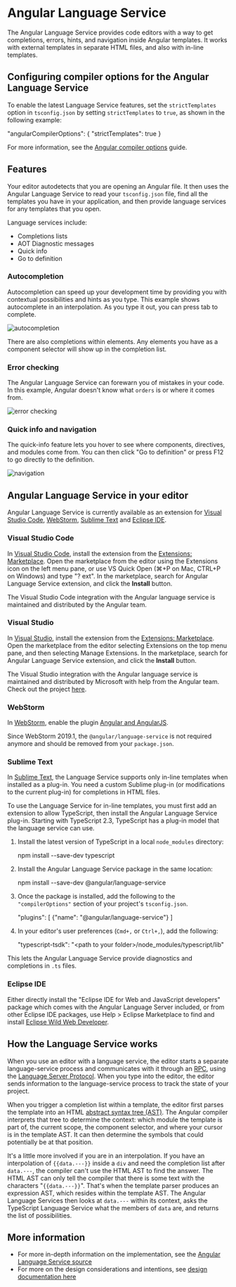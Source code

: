 # Angular Language Service

The Angular Language Service provides code editors with a way to get completions, errors, hints, and navigation inside Angular templates.
It works with external templates in separate HTML files, and also with in-line templates.

## Configuring compiler options for the Angular Language Service

To enable the latest Language Service features, set the `strictTemplates` option in `tsconfig.json` by setting `strictTemplates` to `true`, as shown in the following example:

<docs-code language="json">

"angularCompilerOptions": {
  "strictTemplates": true
}

</docs-code>

For more information, see the [Angular compiler options](reference/configs/angular-compiler-options) guide.

## Features

Your editor autodetects that you are opening an Angular file.
It then uses the Angular Language Service to read your `tsconfig.json` file, find all the templates you have in your application, and then provide language services for any templates that you open.

Language services include:

* Completions lists
* AOT Diagnostic messages
* Quick info
* Go to definition

### Autocompletion

Autocompletion can speed up your development time by providing you with contextual possibilities and hints as you type.
This example shows autocomplete in an interpolation.
As you type it out, you can press tab to complete.

<img alt="autocompletion" src="assets/content/images/guide/language-service/language-completion.gif">

There are also completions within elements.
Any elements you have as a component selector will show up in the completion list.

### Error checking

The Angular Language Service can forewarn you of mistakes in your code.
In this example, Angular doesn't know what `orders` is or where it comes from.

<img alt="error checking" src="assets/content/images/guide/language-service/language-error.gif">

### Quick info and navigation

The quick-info feature lets you hover to see where components, directives, and modules come from.
You can then click "Go to definition" or press F12 to go directly to the definition.

<img alt="navigation" src="assets/content/images/guide/language-service/language-navigation.gif">

## Angular Language Service in your editor

Angular Language Service is currently available as an extension for [Visual Studio Code](https://code.visualstudio.com), [WebStorm](https://www.jetbrains.com/webstorm), [Sublime Text](https://www.sublimetext.com) and [Eclipse IDE](https://www.eclipse.org/eclipseide).

### Visual Studio Code

In [Visual Studio Code](https://code.visualstudio.com), install the extension from the [Extensions: Marketplace](https://marketplace.visualstudio.com/items?itemName=Angular.ng-template).
Open the marketplace from the editor using the Extensions icon on the left menu pane, or use VS Quick Open \(⌘+P on Mac, CTRL+P on Windows\) and type "? ext".
In the marketplace, search for Angular Language Service extension, and click the **Install** button.

The Visual Studio Code integration with the Angular language service is maintained and distributed by the Angular team.

### Visual Studio

In [Visual Studio](https://visualstudio.microsoft.com), install the extension from the [Extensions: Marketplace](https://marketplace.visualstudio.com/items?itemName=TypeScriptTeam.AngularLanguageService).
Open the marketplace from the editor selecting Extensions on the top menu pane, and then selecting Manage Extensions.
In the marketplace, search for Angular Language Service extension, and click the **Install** button.

The Visual Studio integration with the Angular language service is maintained and distributed by Microsoft with help from the Angular team.
Check out the project [here](https://github.com/microsoft/vs-ng-language-service).

### WebStorm

In [WebStorm](https://www.jetbrains.com/webstorm), enable the plugin [Angular and AngularJS](https://plugins.jetbrains.com/plugin/6971-angular-and-angularjs).

Since WebStorm 2019.1, the `@angular/language-service` is not required anymore and should be removed from your `package.json`.

### Sublime Text

In [Sublime Text](https://www.sublimetext.com), the Language Service supports only in-line templates when installed as a plug-in.
You need a custom Sublime plug-in \(or modifications to the current plug-in\) for completions in HTML files.

To use the Language Service for in-line templates, you must first add an extension to allow TypeScript, then install the Angular Language Service plug-in.
Starting with TypeScript 2.3, TypeScript has a plug-in model that the language service can use.

1. Install the latest version of TypeScript in a local `node_modules` directory:

    <docs-code language="shell">

    npm install --save-dev typescript

    </docs-code>

1. Install the Angular Language Service package in the same location:

    <docs-code language="shell">

    npm install --save-dev &commat;angular/language-service

    </docs-code>

1. Once the package is installed,  add the following to the `"compilerOptions"` section of your project's `tsconfig.json`.

    <docs-code header="tsconfig.json" language="json">

    "plugins": [
        {"name": "&commat;angular/language-service"}
    ]

    </docs-code>

1. In your editor's user preferences \(`Cmd+,` or `Ctrl+,`\), add the following:

    <docs-code header="Sublime Text user preferences" language="json">

    "typescript-tsdk": "&lt;path to your folder&gt;/node_modules/typescript/lib"

    </docs-code>

This lets the Angular Language Service provide diagnostics and completions in `.ts` files.

### Eclipse IDE

Either directly install the "Eclipse IDE for Web and JavaScript developers" package which comes with the Angular Language Server included, or from other Eclipse IDE packages, use Help &gt; Eclipse Marketplace to find and install [Eclipse Wild Web Developer](https://marketplace.eclipse.org/content/wild-web-developer-html-css-javascript-typescript-nodejs-angular-json-yaml-kubernetes-xml).

## How the Language Service works

When you use an editor with a language service, the editor starts a separate language-service process and communicates with it through an [RPC](https://en.wikipedia.org/wiki/Remote_procedure_call), using the [Language Server Protocol](https://microsoft.github.io/language-server-protocol).
When you type into the editor, the editor sends information to the language-service process to track the state of your project.

When you trigger a completion list within a template, the editor first parses the template into an HTML [abstract syntax tree (AST)](https://en.wikipedia.org/wiki/Abstract_syntax_tree).
The Angular compiler interprets that tree to determine the context: which module the template is part of, the current scope, the component selector, and where your cursor is in the template AST.
It can then determine the symbols that could potentially be at that position.

It's a little more involved if you are in an interpolation.
If you have an interpolation of `{{data.---}}` inside a `div` and need the completion list after `data.---`, the compiler can't use the HTML AST to find the answer.
The HTML AST can only tell the compiler that there is some text with the characters "`{{data.---}}`".
That's when the template parser produces an expression AST, which resides within the template AST.
The Angular Language Services then looks at `data.---` within its context, asks the TypeScript Language Service what the members of `data` are, and returns the list of possibilities.

## More information

* For more in-depth information on the implementation, see the [Angular Language Service source](https://github.com/angular/angular/blob/main/packages/language-service/src)
* For more on the design considerations and intentions, see [design documentation here](https://github.com/angular/vscode-ng-language-service/wiki/Design)

